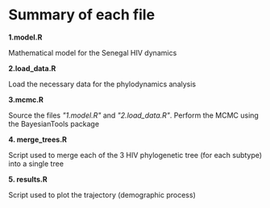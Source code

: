 # Summary of each file

**1.model.R**

Mathematical model for the Senegal HIV dynamics

**2.load_data.R**

Load the necessary data for the phylodynamics analysis

**3.mcmc.R**

Source the files *"1.model.R"* and *"2.load_data.R"*.
Perform the MCMC using the BayesianTools package

**4. merge_trees.R**

Script used to merge each of the 3 HIV phylogenetic tree (for each subtype) into a single tree

**5. results.R**

Script used to plot the trajectory (demographic process)
